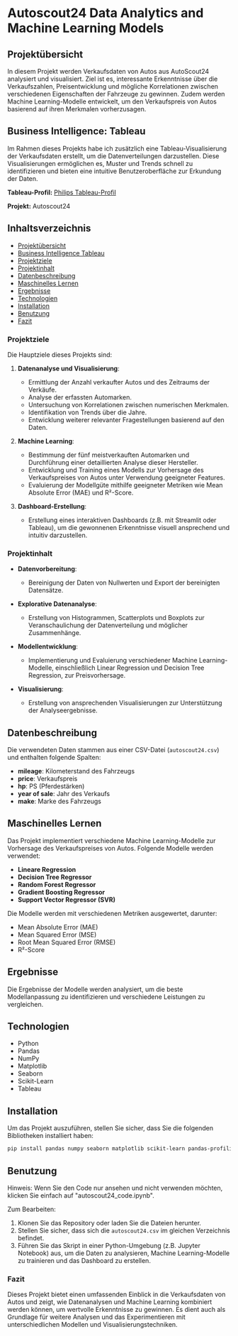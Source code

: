 
# Autoscout24 Data Analytics and Machine Learning Models

## Projektübersicht

In diesem Projekt werden Verkaufsdaten von Autos aus AutoScout24 analysiert und visualisiert. Ziel ist es, interessante Erkenntnisse über die Verkaufszahlen, Preisentwicklung und mögliche Korrelationen zwischen verschiedenen Eigenschaften der Fahrzeuge zu gewinnen. Zudem werden Machine Learning-Modelle entwickelt, um den Verkaufspreis von Autos basierend auf ihren Merkmalen vorherzusagen.

## Business Intelligence: Tableau

Im Rahmen dieses Projekts habe ich zusätzlich eine Tableau-Visualisierung der Verkaufsdaten erstellt, um die Datenverteilungen darzustellen. Diese Visualisierungen ermöglichen es, Muster und Trends schnell zu identifizieren und bieten eine intuitive Benutzeroberfläche zur Erkundung der Daten.

**Tableau-Profil:** [Philips Tableau-Profil](https://public.tableau.com/app/profile/philip.hackl/vizzes)

**Projekt:** Autoscout24


## Inhaltsverzeichnis

- [Projektübersicht](#projektübersicht)
- [Business Intelligence Tableau](#business-intelligence-tableau)
- [Projektziele](#projektziele)
- [Projektinhalt](#projektinhalt)
- [Datenbeschreibung](#datenbeschreibung)
- [Maschinelles Lernen](#maschinelles-lernen)
- [Ergebnisse](#ergebnisse)
- [Technologien](#technologien)
- [Installation](#installation)
- [Benutzung](#benutzung)
- [Fazit](#fazit)

### Projektziele

Die Hauptziele dieses Projekts sind:

1. **Datenanalyse und Visualisierung**: 
   - Ermittlung der Anzahl verkaufter Autos und des Zeitraums der Verkäufe.
   - Analyse der erfassten Automarken.
   - Untersuchung von Korrelationen zwischen numerischen Merkmalen.
   - Identifikation von Trends über die Jahre.
   - Entwicklung weiterer relevanter Fragestellungen basierend auf den Daten.

2. **Machine Learning**:
   - Bestimmung der fünf meistverkauften Automarken und Durchführung einer detaillierten Analyse dieser Hersteller.
   - Entwicklung und Training eines Modells zur Vorhersage des Verkaufspreises von Autos unter Verwendung geeigneter Features.
   - Evaluierung der Modellgüte mithilfe geeigneter Metriken wie Mean Absolute Error (MAE) und R²-Score.

3. **Dashboard-Erstellung**:
   - Erstellung eines interaktiven Dashboards (z.B. mit Streamlit oder Tableau), um die gewonnenen Erkenntnisse visuell ansprechend und intuitiv darzustellen.

### Projektinhalt

- **Datenvorbereitung**: 
  - Bereinigung der Daten von Nullwerten und Export der bereinigten Datensätze.
  
- **Explorative Datenanalyse**:
  - Erstellung von Histogrammen, Scatterplots und Boxplots zur Veranschaulichung der Datenverteilung und möglicher Zusammenhänge.

- **Modellentwicklung**:
  - Implementierung und Evaluierung verschiedener Machine Learning-Modelle, einschließlich Linear Regression und Decision Tree Regression, zur Preisvorhersage.

- **Visualisierung**:
  - Erstellung von ansprechenden Visualisierungen zur Unterstützung der Analyseergebnisse.

## Datenbeschreibung

Die verwendeten Daten stammen aus einer CSV-Datei (`autoscout24.csv`) und enthalten folgende Spalten:

- **mileage**: Kilometerstand des Fahrzeugs
- **price**: Verkaufspreis
- **hp**: PS (Pferdestärken)
- **year of sale**: Jahr des Verkaufs
- **make**: Marke des Fahrzeugs

## Maschinelles Lernen

Das Projekt implementiert verschiedene Machine Learning-Modelle zur Vorhersage des Verkaufspreises von Autos. Folgende Modelle werden verwendet:

- **Lineare Regression**
- **Decision Tree Regressor**
- **Random Forest Regressor**
- **Gradient Boosting Regressor**
- **Support Vector Regressor (SVR)**

Die Modelle werden mit verschiedenen Metriken ausgewertet, darunter:

- Mean Absolute Error (MAE)
- Mean Squared Error (MSE)
- Root Mean Squared Error (RMSE)
- R²-Score

## Ergebnisse

Die Ergebnisse der Modelle werden analysiert, um die beste Modellanpassung zu identifizieren und verschiedene Leistungen zu vergleichen.

## Technologien

- Python
- Pandas
- NumPy
- Matplotlib
- Seaborn
- Scikit-Learn
- Tableau

## Installation

Um das Projekt auszuführen, stellen Sie sicher, dass Sie die folgenden Bibliotheken installiert haben:

```bash
pip install pandas numpy seaborn matplotlib scikit-learn pandas-profiling
```

## Benutzung

Hinweis: Wenn Sie den Code nur ansehen und nicht verwenden möchten, klicken Sie einfach auf "autoscout24_code.ipynb".

Zum Bearbeiten:

1. Klonen Sie das Repository oder laden Sie die Dateien herunter.
2. Stellen Sie sicher, dass sich die `autoscout24.csv` im gleichen Verzeichnis befindet.
3. Führen Sie das Skript in einer Python-Umgebung (z.B. Jupyter Notebook) aus, um die Daten zu analysieren, Machine Learning-Modelle zu trainieren und das Dashboard zu erstellen.

### Fazit

Dieses Projekt bietet einen umfassenden Einblick in die Verkaufsdaten von Autos und zeigt, wie Datenanalysen und Machine Learning kombiniert werden können, um wertvolle Erkenntnisse zu gewinnen. Es dient auch als Grundlage für weitere Analysen und das Experimentieren mit unterschiedlichen Modellen und Visualisierungstechniken.

